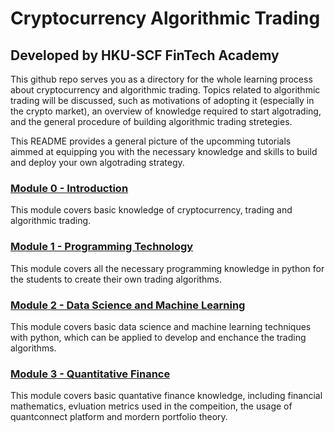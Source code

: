 # Cryptocurrency Algorithmic Trading

## Developed by HKU-SCF FinTech Academy

This github repo serves you as a directory for the whole learning process about cryptocurrency and algorithmic trading. 
Topics related to algorithmic trading will be discussed, such as motivations of adopting it (especially in the crypto market), 
an overview of knowledge required to start algotrading, and the general procedure of building algorithmic trading stretegies. 

This README provides a general picture of the upcomming tutorials aimmed at equipping you with the necessary knowledge 
and skills to build and deploy your own algotrading strategy.

### [Module 0 - Introduction](https://github.com/TonyTang1997/hku-crypto-algo-trading-research/blob/main/tutorials/Module%200%20-%20Introduction/Introduction_to_Algorithmic_Trading.ipynb)

This module covers basic knowledge of cryptocurrency, trading and algorithmic trading.

### [Module 1 - Programming Technology](https://github.com/TonyTang1997/hku-crypto-algo-trading-research/blob/main/tutorials/Module%201%20-%20Programming%20Technology/Module%201%20-%20Overview.ipynb)

This module covers all the necessary programming knowledge in python for the students to create their own trading algorithms.

### [Module 2 - Data Science and Machine Learning](https://github.com/TonyTang1997/hku-crypto-algo-trading-research/tree/main/tutorials/Module%202%20-%20Machine%20Learning)

This module covers basic data science and machine learning techniques with python, which can be applied to develop and enchance the trading algorithms.

### [Module 3 - Quantitative Finance](https://github.com/TonyTang1997/hku-crypto-algo-trading-research/tree/main/tutorials/Module%203%20-%20Quantitative%20Finance)

This module covers basic quantative finance knowledge, including financial mathematics, evluation metrics used in the compeition, the usage of quantconnect platform and mordern portfolio theory.



